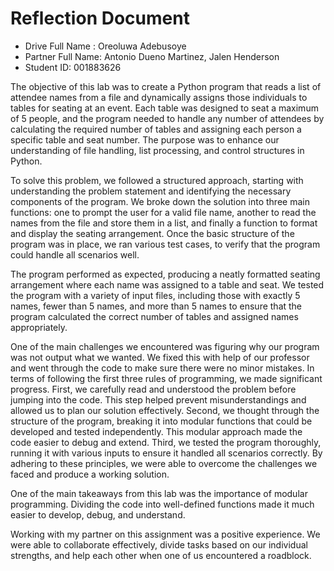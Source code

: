 # Reflection Document


* Drive Full Name  : Oreoluwa Adebusoye
* Partner Full Name: Antonio Dueno Martinez, Jalen Henderson
* Student ID: 001883626

The objective of this lab was to create a Python program that reads a list of attendee names from a file and dynamically assigns 
those individuals to tables for seating at an event. Each table was designed to seat a maximum of 5 people, and the program needed
to handle any number of attendees by calculating the required number of tables and assigning each person a specific table and seat number.
The purpose was to enhance our understanding of file handling, list processing, and control structures in Python.

To solve this problem, we followed a structured approach, starting with understanding the problem statement and identifying the necessary components 
of the program. We broke down the solution into three main functions: one to prompt the user for a valid file name, another to read the names from the file 
and store them in a list, and finally a function to format and display the seating arrangement. Once the basic structure of the program was in place, 
we ran various test cases, to verify that the program could handle all scenarios well.

The program performed as expected, producing a neatly formatted seating arrangement where each name was assigned to a table and seat. We tested the
program with a variety of input files, including those with exactly 5 names, fewer than 5 names, and more than 5 names to ensure that the program 
calculated the correct number of tables and assigned names appropriately.

One of the main challenges we encountered was figuring why our program was not output what we wanted. We fixed this with help of our professor and 
went through the code to make sure there were no minor mistakes. In terms of following the first three rules of programming, 
we made significant progress. First, we carefully read and understood the problem before jumping into the code.
This step helped prevent misunderstandings and allowed us to plan our solution effectively. Second, we thought through the structure of the program, 
breaking it into modular functions that could be developed and tested independently. This modular approach made the code easier to debug and extend. 
Third, we tested the program thoroughly, running it with various inputs to ensure it handled all scenarios correctly. By adhering to these principles, 
we were able to overcome the challenges we faced and produce a working solution.

One of the main takeaways from this lab was the importance of modular programming. Dividing the code into well-defined functions made it much easier to develop, debug, and understand. 

Working with my partner on this assignment was a positive experience. We were able to collaborate effectively, divide tasks based on our individual strengths, and help each other when one of us encountered a roadblock.